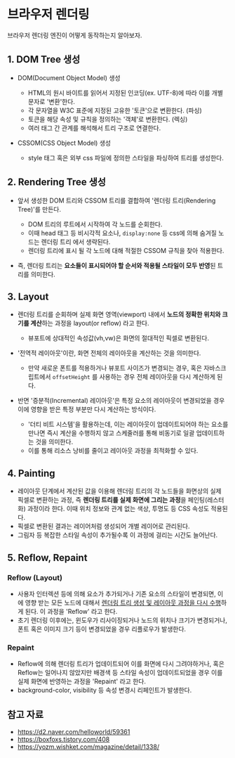 # 브라우저 렌더링

브라우저 렌더링 엔진이 어떻게 동작하는지 알아보자.

## 1. DOM Tree 생성

- DOM(Document Object Model) 생성

  - HTML의 원시 바이트를 읽어서 지정된 인코딩(ex. UTF-8)에 따라 이를 개별 문자로 '변환'한다.
  - 각 문자열을 W3C 표준에 지정된 고유한 '토큰'으로 변환한다. (파싱)
  - 토큰을 해당 속성 및 규칙을 정의하는 '객체'로 변환한다. (렉싱)
  - 여러 태그 간 관계를 해석해서 트리 구조로 연결한다.

- CSSOM(CSS Object Model) 생성
  - style 태그 혹은 외부 css 파일에 정의한 스타일을 파싱하여 트리를 생성한다.

## 2. Rendering Tree 생성

- 앞서 생성한 DOM 트리와 CSSOM 트리를 결합하여 '렌더링 트리(Rendering Tree)'를 만든다.

  - DOM 트리의 루트에서 시작하여 각 노드를 순회한다.
  - 이때 head 태그 등 비시각적 요소나, `display:none` 등 css에 의해 숨겨질 노드는 렌더링 트리 에서 생략된다.
  - 렌더링 트리에 표시 될 각 노드에 대해 적절한 CSSOM 규칙을 찾아 적용한다.

- 즉, 렌더링 트리는 **요소들이 표시되어야 할 순서와 적용될 스타일이 모두 반영**된 트리를 의미한다.

## 3. Layout

- 렌더링 트리를 순회하며 실제 화면 영역(viewport) 내에서 **노드의 정확한 위치와 크기를 계산**하는 과정을 layout(or reflow) 라고 한다.

  - 뷰포트에 상대적인 속성값(vh,vw)은 화면의 절대적인 픽셀로 변환된다.

- '전역적 레이아웃'이란, 화면 전체의 레이아웃을 계산하는 것을 의미한다.

  - 만약 새로운 폰트를 적용하거나 뷰포트 사이즈가 변경되는 경우, 혹은 자바스크립트에서 `offsetHeight` 를 사용하는 경우 전체 레이아웃을 다시 계산하게 된다.

- 반면 '증분적(Incremental) 레이아웃'은 특정 요소의 레이아웃이 변경되었을 경우 이에 영향을 받은 특정 부분만 다시 계산하는 방식이다.
  - '더티 비트 시스템'을 활용하는데, 이는 레이아웃이 업데이트되어야 하는 요소를 만나면 즉시 계산을 수행하지 않고 스케줄러를 통해 비동기로 일괄 업데이트하는 것을 의미한다.
  - 이를 통해 리소스 낭비를 줄이고 레이아웃 과정을 최적화할 수 있다.

## 4. Painting

- 레이아웃 단계에서 계산된 값을 이용해 렌더링 트리의 각 노드들을 화면상의 실제 픽셀로 변환하는 과정, 즉 **렌더링 트리를 실제 화면에 그리는 과정**을 페인팅(레스터화) 과정이라 한다. 이때 위치 정보와 관계 없는 색상, 투명도 등 CSS 속성도 적용된다.
- 픽셀로 변환된 결과는 레이어처럼 생성되어 개별 레이어로 관리된다.
- 그림자 등 복잡한 스타일 속성이 추가될수록 이 과정에 걸리는 시간도 늘어난다.

## 5. Reflow, Repaint

### Reflow (Layout)

- 사용자 인터렉션 등에 의해 요소가 추가되거나 기존 요소의 스타일이 변경되면, 이에 영향 받는 모든 노드에 대해서 <u>렌더링 트리 생성 및 레이아웃 과정을 다시 수행</u>하게 된다. 이 과정을 'Reflow' 라고 한다.
- 초기 렌더링 이후에는, 윈도우가 리사이징되거나 노드의 위치나 크기가 변경되거나, 폰트 혹은 이미지 크기 등이 변경되었을 경우 리플로우가 발생한다.

### Repaint

- Reflow에 의해 렌더링 트리가 업데이트되어 이를 화면에 다시 그려야하거나, 혹은 Reflow는 일어나지 않았지만 배경색 등 스타일 속성이 업데이트되었을 경우 이를 실제 화면에 반영하는 과정을 'Repaint' 라고 한다.
- background-color, visibility 등 속성 변경시 리페인트가 발생한다.

## 참고 자료

- https://d2.naver.com/helloworld/59361
- https://boxfoxs.tistory.com/408
- https://yozm.wishket.com/magazine/detail/1338/
